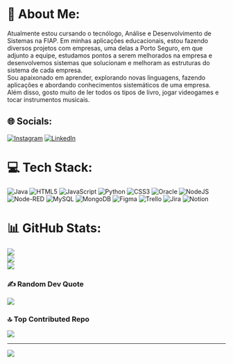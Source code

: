 # 💫 About Me:
Atualmente estou cursando o tecnólogo, Análise e Desenvolvimento de Sistemas na FIAP.  Em minhas aplicações educacionais, estou fazendo diversos projetos com empresas, uma delas a Porto Seguro, em que adjunto a equipe, estudamos pontos a serem melhorados na empresa  e desenvolvemos sistemas que solucionam e melhoram as estruturas do sistema de cada empresa.<br>Sou apaixonado em aprender, explorando novas linguagens, fazendo aplicações e abordando conhecimentos sistemáticos de uma empresa.<br>Além disso, gosto muito de ler todos os tipos de livro, jogar videogames e tocar instrumentos musicais.


## 🌐 Socials:
[![Instagram](https://img.shields.io/badge/Instagram-%23E4405F.svg?logo=Instagram&logoColor=white)](https://instagram.com/silva.szz_) [![LinkedIn](https://img.shields.io/badge/LinkedIn-%230077B5.svg?logo=linkedin&logoColor=white)](https://linkedin.com/in/linkedin.com/in/felipe-silva-maciel-8993b127b) 

# 💻 Tech Stack:
![Java](https://img.shields.io/badge/java-%23ED8B00.svg?style=for-the-badge&logo=openjdk&logoColor=white) ![HTML5](https://img.shields.io/badge/html5-%23E34F26.svg?style=for-the-badge&logo=html5&logoColor=white) ![JavaScript](https://img.shields.io/badge/javascript-%23323330.svg?style=for-the-badge&logo=javascript&logoColor=%23F7DF1E) ![Python](https://img.shields.io/badge/python-3670A0?style=for-the-badge&logo=python&logoColor=ffdd54) ![CSS3](https://img.shields.io/badge/css3-%231572B6.svg?style=for-the-badge&logo=css3&logoColor=white) ![Oracle](https://img.shields.io/badge/Oracle-F80000?style=for-the-badge&logo=oracle&logoColor=white) ![NodeJS](https://img.shields.io/badge/node.js-6DA55F?style=for-the-badge&logo=node.js&logoColor=white) ![Node-RED](https://img.shields.io/badge/Node--RED-%238F0000.svg?style=for-the-badge&logo=node-red&logoColor=white) ![MySQL](https://img.shields.io/badge/mysql-4479A1.svg?style=for-the-badge&logo=mysql&logoColor=white) ![MongoDB](https://img.shields.io/badge/MongoDB-%234ea94b.svg?style=for-the-badge&logo=mongodb&logoColor=white) ![Figma](https://img.shields.io/badge/figma-%23F24E1E.svg?style=for-the-badge&logo=figma&logoColor=white) ![Trello](https://img.shields.io/badge/Trello-%23026AA7.svg?style=for-the-badge&logo=Trello&logoColor=white) ![Jira](https://img.shields.io/badge/jira-%230A0FFF.svg?style=for-the-badge&logo=jira&logoColor=white) ![Notion](https://img.shields.io/badge/Notion-%23000000.svg?style=for-the-badge&logo=notion&logoColor=white)
# 📊 GitHub Stats:
![](https://github-readme-stats.vercel.app/api?username=fesilva2109&theme=dark&hide_border=false&include_all_commits=true&count_private=true)<br/>
![](https://github-readme-streak-stats.herokuapp.com/?user=fesilva2109&theme=dark&hide_border=false)<br/>
![](https://github-readme-stats.vercel.app/api/top-langs/?username=fesilva2109&theme=dark&hide_border=false&include_all_commits=true&count_private=true&layout=compact)

### ✍️ Random Dev Quote
![](https://quotes-github-readme.vercel.app/api?type=horizontal&theme=radical)

### 🔝 Top Contributed Repo
![](https://github-contributor-stats.vercel.app/api?username=fesilva2109&limit=5&theme=radical&combine_all_yearly_contributions=true)

---
[![](https://visitcount.itsvg.in/api?id=fesilva2109&icon=0&color=11)](https://visitcount.itsvg.in)

